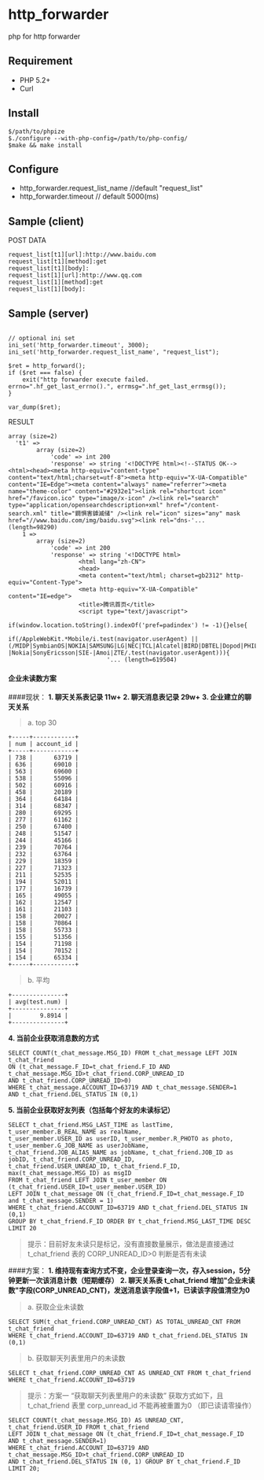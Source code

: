 # http_forwarder
php for http forwarder

## Requirement
- PHP 5.2+
- Curl

## Install
```
$/path/to/phpize
$./configure --with-php-config=/path/to/php-config/
$make && make install
```
## Configure
- http_forwarder.request_list_name //default "request_list"
- http_forwarder.timeout // default 5000(ms)

## Sample (client)
POST DATA
```
request_list[t1][url]:http://www.baidu.com
request_list[t1][method]:get
request_list[t1][body]:
request_list[1][url]:http://www.qq.com
request_list[1][method]:get
request_list[1][body]:
```

## Sample (server)
```

// optional ini set
ini_set('http_forwarder.timeout', 3000);
ini_set('http_forwarder.request_list_name', "request_list");

$ret = http_forward();
if ($ret === false) {
	exit("http forwarder execute failed. errno=".hf_get_last_errno().", errmsg=".hf_get_last_errmsg());
}

var_dump($ret);
```
RESULT
```
array (size=2)
  't1' => 
		array (size=2)
			'code' => int 200
			'response' => string '<!DOCTYPE html><!--STATUS OK--><html><head><meta http-equiv="content-type" content="text/html;charset=utf-8"><meta http-equiv="X-UA-Compatible" content="IE=Edge"><meta content="always" name="referrer"><meta name="theme-color" content="#2932e1"><link rel="shortcut icon" href="/favicon.ico" type="image/x-icon" /><link rel="search" type="application/opensearchdescription+xml" href="/content-search.xml" title="鐧惧害鎼滅储" /><link rel="icon" sizes="any" mask href="//www.baidu.com/img/baidu.svg"><link rel="dns-'... (length=98290)
	1 => 
		array (size=2)
			'code' => int 200
			'response' => string '<!DOCTYPE html>
					<html lang="zh-CN">
					<head>
					<meta content="text/html; charset=gb2312" http-equiv="Content-Type">
					<meta http-equiv="X-UA-Compatible" content="IE=edge">
					<title>腾讯首页</title>
					<script type="text/javascript">
						if(window.location.toString().indexOf('pref=padindex') != -1){}else{
							if(/AppleWebKit.*Mobile/i.test(navigator.userAgent) || (/MIDP|SymbianOS|NOKIA|SAMSUNG|LG|NEC|TCL|Alcatel|BIRD|DBTEL|Dopod|PHILIPS|HAIER|LENOVO|MOT-|Nokia|SonyEricsson|SIE-|Amoi|ZTE/.test(navigator.userAgent))){  
							'... (length=619504)
```





#### 企业未读数方案
####现状：
**1. 聊天关系表记录 11w+**
**2. 聊天消息表记录 29w+**
**3. 企业建立的聊天关系**

>a. top 30 
```mysql
+-----+------------+
| num | account_id |
+-----+------------+
| 738 |      63719 |
| 636 |      69010 |
| 563 |      69600 |
| 538 |      55096 |
| 502 |      60916 |
| 458 |      20189 |
| 364 |      64184 |
| 314 |      68347 |
| 280 |      69295 |
| 277 |      61162 |
| 250 |      67400 |
| 248 |      51547 |
| 244 |      45166 |
| 239 |      70764 |
| 232 |      63764 |
| 229 |      18359 |
| 227 |      71323 |
| 211 |      52535 |
| 194 |      52011 |
| 177 |      16739 |
| 165 |      49055 |
| 162 |      12547 |
| 161 |      21103 |
| 158 |      20027 |
| 158 |      70864 |
| 158 |      55733 |
| 155 |      51356 |
| 154 |      71198 |
| 154 |      70152 |
| 154 |      65334 |
+-----+------------+
```

> b. 平均
```mysql
+---------------+
| avg(test.num) |
+---------------+
|        9.8914 |
+---------------+
```

**4. 当前企业获取消息数的方式**

    
    SELECT COUNT(t_chat_message.MSG_ID) FROM t_chat_message LEFT JOIN t_chat_friend 
    ON (t_chat_message.F_ID=t_chat_friend.F_ID AND t_chat_message.MSG_ID>t_chat_friend.CORP_UNREAD_ID 
    AND t_chat_friend.CORP_UNREAD_ID>0) 
    WHERE t_chat_message.ACCOUNT_ID=63719 AND t_chat_message.SENDER=1 
    AND t_chat_friend.DEL_STATUS IN (0,1)
    
	
**5. 当前企业获取好友列表（包括每个好友的未读标记）**

    
    SELECT t_chat_friend.MSG_LAST_TIME as lastTime, t_user_member.B_REAL_NAME as realName, 
    t_user_member.USER_ID as userID, t_user_member.R_PHOTO as photo, t_user_member.G_JOB_NAME as userJobName,
    t_chat_friend.JOB_ALIAS_NAME as jobName, t_chat_friend.JOB_ID as jobID, t_chat_friend.CORP_UNREAD_ID, 
    t_chat_friend.USER_UNREAD_ID, t_chat_friend.F_ID, max(t_chat_message.MSG_ID) as msgID 
    FROM t_chat_friend LEFT JOIN t_user_member ON (t_chat_friend.USER_ID=t_user_member.USER_ID) 
    LEFT JOIN t_chat_message ON (t_chat_friend.F_ID=t_chat_message.F_ID and t_chat_message.SENDER = 1) 
    WHERE t_chat_friend.ACCOUNT_ID=63719 AND t_chat_friend.DEL_STATUS IN (0,1) 
    GROUP BY t_chat_friend.F_ID ORDER BY t_chat_friend.MSG_LAST_TIME DESC LIMIT 20

>提示：目前好友未读只是标记，没有直接数量展示，做法是直接通过 t_chat_friend 表的 CORP_UNREAD_ID>0 判断是否有未读


####方案：
**1. 维持现有查询方式不变，企业登录查询一次，存入session，5分钟更新一次该消息计数（短期缓存）**
**2. 聊天关系表 t_chat_friend 增加"企业未读数"字段(CORP_UNREAD_CNT)，发送消息该字段值+1，已读该字段值清空为0**

> a. 获取企业未读数
    
	
	SELECT SUM(t_chat_friend.CORP_UNREAD_CNT) AS TOTAL_UNREAD_CNT FROM t_chat_friend 
	WHERE t_chat_friend.ACCOUNT_ID=63719 AND t_chat_friend.DEL_STATUS IN (0,1)
	
> b. 获取聊天列表里用户的未读数
    
	
	SELECT t_chat_friend.CORP_UNREAD_CNT AS UNREAD_CNT FROM t_chat_friend 
	WHERE t_chat_friend.ACCOUNT_ID=63719
	
> 提示：方案一 “获取聊天列表里用户的未读数” 获取方式如下，且 t_chat_friend 表里 corp_unread_id 不能再被重置为0 （即已读请零操作）

	
	SELECT COUNT(t_chat_message.MSG_ID) AS UNREAD_CNT, t_chat_friend.USER_ID FROM t_chat_friend 
	LEFT JOIN t_chat_message ON (t_chat_friend.F_ID=t_chat_message.F_ID AND t_chat_message.SENDER=1) 
	WHERE t_chat_friend.ACCOUNT_ID=63719 AND t_chat_message.MSG_ID>t_chat_friend.CORP_UNREAD_ID 
	AND t_chat_friend.DEL_STATUS IN (0, 1) GROUP BY t_chat_friend.F_ID LIMIT 20;
